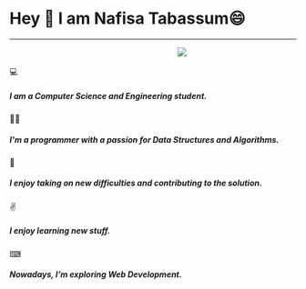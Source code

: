 <h1> Hey 👋 I am Nafisa Tabassum😄 </h1>
<hr>
<pre>
                                   <image src = "https://image.shutterstock.com/image-vector/happy-girl-laptop-online-coding-260nw-1982055719.jpg">
</pre>

💻<h5> I am a Computer Science and Engineering student.</h5>
👩‍💻<h5>I'm a programmer with a passion for Data Structures and Algorithms.</h5>
🎯<h5>I enjoy taking on new difficulties and contributing to the solution.</h5>
✌<h5>I enjoy learning new stuff.</h5>
⌨<h5>Nowadays, I’m exploring Web Development.<h5>


